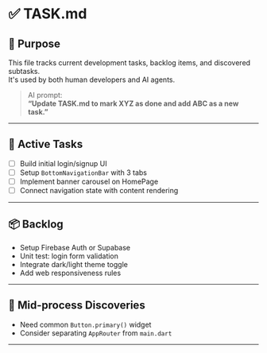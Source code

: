 # ✅ TASK.md

## 📌 Purpose

This file tracks current development tasks, backlog items, and discovered subtasks.  
It's used by both human developers and AI agents.

> AI prompt:  
> **“Update TASK.md to mark XYZ as done and add ABC as a new task.”**

---

## 🔄 Active Tasks

- [ ] Build initial login/signup UI
- [ ] Setup `BottomNavigationBar` with 3 tabs
- [ ] Implement banner carousel on HomePage
- [ ] Connect navigation state with content rendering

---

## 📦 Backlog

- Setup Firebase Auth or Supabase
- Unit test: login form validation
- Integrate dark/light theme toggle
- Add web responsiveness rules

---

## 🧠 Mid-process Discoveries

- Need common `Button.primary()` widget
- Consider separating `AppRouter` from `main.dart`

---
